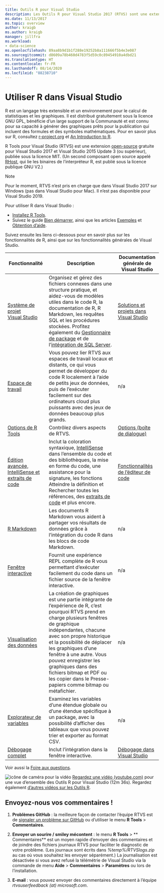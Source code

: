 ```yaml
---
title: Outils R pour Visual Studio
description: Les Outils R pour Visual Studio 2017 (RTVS) sont une extension gratuite open source qui fournit de nombreuses fonctionnalités de langage, notamment IntelliSense, le débogage et les espaces de travail à distance.
ms.date: 11/13/2017
ms.topic: overview
author: kraigb
ms.author: kraigb
manager: jillfra
ms.workload:
- data-science
ms.openlocfilehash: 89aa8b9d1b1f288e19252b8a111666f5b4e3e087
ms.sourcegitcommit: d8609a78b460d4783f5d59c0c89454910a4dbd21
ms.translationtype: HT
ms.contentlocale: fr-FR
ms.lasthandoff: 08/14/2020
ms.locfileid: "88238710"
---
```

# <a name="work-with-r-in-visual-studio"></a>Utiliser R dans Visual Studio

R est un langage très extensible et un environnement pour le calcul de statistiques et les graphiques. Il est distribué gratuitement sous la licence GNU GPL, bénéficie d’un large support de la Communauté et est connu pour sa capacité à générer des graphiques prêts pour la publication qui incluent des formules et des symboles mathématiques. Pour en savoir plus sur R, consultez [r-project.org](https://www.r-project.org/about.html) et [An Introduction to R](https://cran.r-project.org/doc/manuals/r-release/R-intro.html).

R Tools pour Visual Studio (RTVS) est une extension [open-source](https://github.com/microsoft/RTVS) gratuite pour Visual Studio 2017 et Visual Studio 2015 Update 3 (ou supérieur), publiée sous la licence MIT. (Un second composant open source appelé [RHost](https://github.com/microsoft/R-Host), qui lie les binaires de l’interpréteur R, est publié sous la licence publique GNU V2.)

> [!Note]
> Pour le moment, RTVS n’est pris en charge que dans Visual Studio 2017 sur Windows (pas dans Visual Studio pour Mac). Il n’est pas disponible pour Visual Studio 2019.

Pour utiliser R dans Visual Studio :

- [Installez R Tools](installing-r-tools-for-visual-studio.md).
- Suivez le guide [Bien démarrer](getting-started-with-r.md), ainsi que les articles [Exemples](getting-started-samples.md) et [Obtention d’aide](getting-started-help.md).

Suivez ensuite les liens ci-dessous pour en savoir plus sur les fonctionnalités de R, ainsi que sur les fonctionnalités générales de Visual Studio.

| Fonctionnalité | Description | Documentation générale de Visual Studio |
| --- | --- | --- |
| [Système de projet Visual Studio](r-projects-in-visual-studio.md) | Organisez et gérez des fichiers connexes dans une structure pratique, et aidez-vous de modèles utiles dans le code R, la documentation de R, R Markdown, les requêtes SQL et les procédures stockées. Profitez également du [Gestionnaire de package](r-package-manager-in-visual-studio.md) et de l’[intégration de SQL Server](integrating-sql-server-with-r.md).  | [Solutions et projets dans Visual Studio](../ide/solutions-and-projects-in-visual-studio.md) |
| [Espace de travail](r-workspaces-in-visual-studio.md) | Vous pouvez lier RTVS aux espaces de travail locaux et distants, ce qui vous permet de développer du code R localement à l’aide de petits jeux de données, puis de l’exécuter facilement sur des ordinateurs cloud plus puissants avec des jeux de données beaucoup plus grands. | n/a |
| [Options de R Tools](options-for-r-tools-in-visual-studio.md) | Contrôlez divers aspects de RTVS. | [Options (boîte de dialogue)](../ide/reference/options-dialog-box-visual-studio.md) |
| [Édition avancée, IntelliSense et extraits de code](editing-r-code-in-visual-studio.md) | Inclut la coloration syntaxique, [IntelliSense](r-intellisense.md) dans l’ensemble du code et des bibliothèques, la mise en forme du code, une assistance pour la signature, les fonctions Atteindre la définition et Rechercher toutes les références, des [extraits de code](code-snippets-for-r.md) et plus encore. | [Fonctionnalités de l’éditeur de code](../ide/writing-code-in-the-code-and-text-editor.md) |
| [R Markdown](rmarkdown-with-r-in-visual-studio.md) | Les documents R Markdown vous aident à partager vos résultats de données grâce à l’intégration du code R dans les blocs de code Markdown. | n/a |
| [Fenêtre interactive](interactive-repl-for-r-in-visual-studio.md) | Fournit une expérience REPL complète de R vous permettant d’exécuter facilement du code dans un fichier source de la fenêtre interactive. | n/a |
| [Visualisation des données](visualizing-data-with-r-in-visual-studio.md) | La création de graphiques est une partie intégrante de l’expérience de R, c’est pourquoi RTVS prend en charge plusieurs fenêtres de graphique indépendantes, chacune avec son propre historique et la possibilité de déplacer les graphiques d’une fenêtre à une autre. Vous pouvez enregistrer les graphiques dans des fichiers bitmap et PDF ou les copier dans le Presse-papiers comme bitmap ou métafichier.  | n/a |
| [Explorateur de variables](variable-explorer.md) | Examinez les variables d’une étendue globale ou d’une étendue spécifique à un package, avec la possibilité d’afficher des tableaux que vous pouvez trier et exporter au format CSV. | n/a |
| [Débogage complet](debugging-r-in-visual-studio.md) | Inclut l’intégration dans la fenêtre interactive. | [Débogage dans Visual Studio](../debugger/debugger-feature-tour.md) |

Voir aussi la [Foire aux questions](faq.md).

![icône de caméra pour la vidéo](../install/media/video-icon.png "Regarder une vidéo") [Regardez une vidéo (youtube.com)](https://www.youtube.com/watch?v=dll3IS1bfWQ) pour une vue d’ensemble des Outils R pour Visual Studio (12m 36s). Regardez également [d’autres vidéos sur les Outils R](https://www.youtube.com/results?search_query=R+Tools+for+visual+studio).

## <a name="send-us-your-feedback"></a>Envoyez-nous vos commentaires !

1. **Problèmes GitHub** : la meilleure façon de contacter l’équipe RTVS est de [signaler un problème sur GitHub](https://github.com/Microsoft/RTVS/issues) ou d’utiliser le menu **R Tools** > **Commentaires**.

1. **Envoyer un sourire / smiley mécontent** : le menu **R Tools** > ** Commentaires** est un moyen rapide d’envoyer des commentaires et de joindre des fichiers journaux RTVS pour faciliter le diagnostic de votre problème. (Les journaux sont écrits dans *%temp%/RTVSlogs.zip* au cas où vous souhaitez les envoyer séparément.) La journalisation est désactivée si vous avez refusé la télémétrie de Visual Studio via la commande de menu **Aide** > **Commentaires** > **Paramètres** ou lors de l’installation.

1. **E-mail** : vous pouvez envoyer des commentaires directement à l’équipe *rtvsuserfeedback (at) microsoft.com*.

